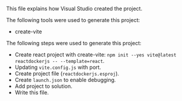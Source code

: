 This file explains how Visual Studio created the project.

The following tools were used to generate this project:
- create-vite

The following steps were used to generate this project:
- Create react project with create-vite: `npm init --yes vite@latest reactdockerjs -- --template=react`.
- Updating `vite.config.js` with port.
- Create project file (`reactdockerjs.esproj`).
- Create `launch.json` to enable debugging.
- Add project to solution.
- Write this file.
